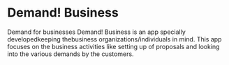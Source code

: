 # Demand! Business
Demand for businesses
Demand! Business is an app specially developedkeeping thebusiness organizations/individuals in mind. This app focuses on the business activities like setting up of proposals and looking into the various demands by the customers.
